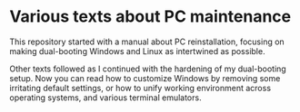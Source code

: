 # Various texts about PC maintenance

This repository started with a manual about PC reinstallation,
focusing on making dual-booting Windows and Linux as intertwined as possible.

Other texts followed as I continued with the hardening of my dual-booting setup.
Now you can read how to customize Windows by removing some irritating default
settings, or how to unify working environment across operating systems, and
various terminal emulators.
